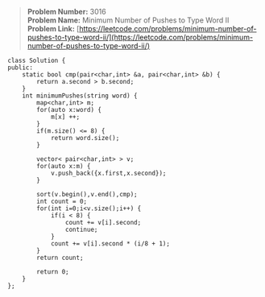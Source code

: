 > **Problem Number:** 3016 <br>
> **Problem Name:** Minimum Number of Pushes to Type Word II <br>
> **Problem Link:** [https://leetcode.com/problems/minimum-number-of-pushes-to-type-word-ii/](https://leetcode.com/problems/minimum-number-of-pushes-to-type-word-ii/) <br>

    class Solution {
    public:
        static bool cmp(pair<char,int> &a, pair<char,int> &b) {
            return a.second > b.second;
        }
        int minimumPushes(string word) {
            map<char,int> m;
            for(auto x:word) {
                m[x] ++;
            }
            if(m.size() <= 8) {
                return word.size();
            }

            vector< pair<char,int> > v;
            for(auto x:m) {
                v.push_back({x.first,x.second});
            }

            sort(v.begin(),v.end(),cmp);
            int count = 0;
            for(int i=0;i<v.size();i++) {
                if(i < 8) {
                    count += v[i].second;
                    continue;
                }
                count += v[i].second * (i/8 + 1);
            }
            return count;

            return 0;
        }
    };